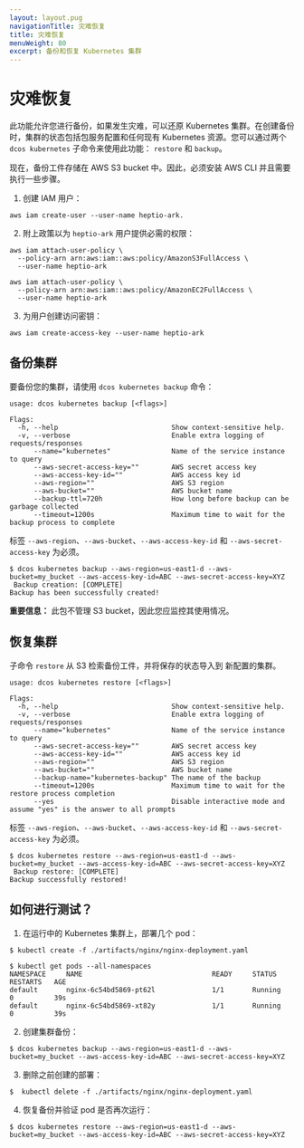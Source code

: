 ```yaml
---
layout: layout.pug
navigationTitle: 灾难恢复
title: 灾难恢复
menuWeight: 80
excerpt: 备份和恢复 Kubernetes 集群
---
```


# 灾难恢复

此功能允许您进行备份，如果发生灾难，可以还原 Kubernetes 集群。在创建备份时，集群的状态包括包服务配置和任何现有 Kubernetes 资源。您可以通过两个`dcos kubernetes` 子命令来使用此功能： `restore` 和 `backup`。

现在，备份工件存储在 AWS S3 bucket 中。因此，必须安装 AWS CLI 并且需要执行一些步骤。

1. 创建 IAM 用户：

  ```
  aws iam create-user --user-name heptio-ark.
  ```

2. 附上政策以为 `heptio-ark` 用户提供必需的权限：

  ```
  aws iam attach-user-policy \
    --policy-arn arn:aws:iam::aws:policy/AmazonS3FullAccess \
    --user-name heptio-ark

  aws iam attach-user-policy \
    --policy-arn arn:aws:iam::aws:policy/AmazonEC2FullAccess \
    --user-name heptio-ark
  ```

3. 为用户创建访问密钥：
  ```
  aws iam create-access-key --user-name heptio-ark
  ```

## 备份集群

要备份您的集群，请使用 `dcos kubernetes backup` 命令：

```
usage: dcos kubernetes backup [<flags>]

Flags:
  -h, --help                            Show context-sensitive help.
  -v, --verbose                         Enable extra logging of requests/responses
      --name="kubernetes"               Name of the service instance to query
      --aws-secret-access-key=""        AWS secret access key
      --aws-access-key-id=""            AWS access key id
      --aws-region=""                   AWS S3 region
      --aws-bucket=""                   AWS bucket name
      --backup-ttl=720h                 How long before backup can be garbage collected
      --timeout=1200s                   Maximum time to wait for the backup process to complete
```

标签 `--aws-region`、`--aws-bucket`、`--aws-access-key-id` 和 `--aws-secret-access-key` 为必须。

```
$ dcos kubernetes backup --aws-region=us-east1-d --aws-bucket=my_bucket --aws-access-key-id=ABC --aws-secret-access-key=XYZ
 Backup creation: [COMPLETE]
Backup has been successfully created!
```

<p class="message--important"><strong>重要信息：</strong> 此包不管理 S3 bucket，因此您应监控其使用情况。</p>

## 恢复集群

子命令 `restore` 从 S3 检索备份工件，并将保存的状态导入到
新配置的集群。

```
usage: dcos kubernetes restore [<flags>]

Flags:
  -h, --help                            Show context-sensitive help.
  -v, --verbose                         Enable extra logging of requests/responses
      --name="kubernetes"               Name of the service instance to query
      --aws-secret-access-key=""        AWS secret access key
      --aws-access-key-id=""            AWS access key id
      --aws-region=""                   AWS S3 region
      --aws-bucket=""                   AWS bucket name
      --backup-name="kubernetes-backup" The name of the backup
      --timeout=1200s                   Maximum time to wait for the restore process completion
      --yes                             Disable interactive mode and assume "yes" is the answer to all prompts
```

标签 `--aws-region`、`--aws-bucket`、`--aws-access-key-id` 和 `--aws-secret-access-key` 为必须。

```
$ dcos kubernetes restore --aws-region=us-east1-d --aws-bucket=my_bucket --aws-access-key-id=ABC --aws-secret-access-key=XYZ
 Backup restore: [COMPLETE]
Backup successfully restored!
```

## 如何进行测试？

1. 在运行中的 Kubernetes 集群上，部署几个 pod：

```shell
$ kubectl create -f ./artifacts/nginx/nginx-deployment.yaml
```

```shell
$ kubectl get pods --all-namespaces
NAMESPACE     NAME                                READY     STATUS    RESTARTS   AGE
default       nginx-6c54bd5869-pt62l              1/1       Running   0          39s
default       nginx-6c54bd5869-xt82y              1/1       Running   0          39s
```

2. 创建集群备份：

```shell
$ dcos kubernetes backup --aws-region=us-east1-d --aws-bucket=my_bucket --aws-access-key-id=ABC --aws-secret-access-key=XYZ
```

3. 删除之前创建的部署：

```shell
$  kubectl delete -f ./artifacts/nginx/nginx-deployment.yaml
```

4. 恢复备份并验证 pod 是否再次运行：

```shell
$ dcos kubernetes restore --aws-region=us-east1-d --aws-bucket=my_bucket --aws-access-key-id=ABC --aws-secret-access-key=XYZ
```

